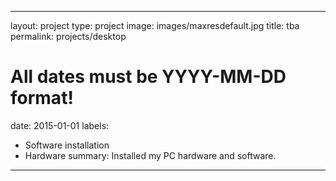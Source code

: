 
---
layout: project
type: project
image: images/maxresdefault.jpg
title: tba
permalink: projects/desktop
# All dates must be YYYY-MM-DD format!
date: 2015-01-01
labels:
  - Software installation
  - Hardware
summary: Installed my PC hardware and software.
---

